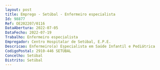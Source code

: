 ```yaml
--- 
layout: post
title: Emprego - Setúbal - Enfermeiro especialista
Id: 98877
Ref: OE202207/0116
DataAbertura: 2022-07-05
DataFecho: 2022-07-19
Trabalho: Enfermeiro especialista
Empregador: Centro Hospitalar de Setúbal, E.P.E.
Descricao: Enfermeiro(a) Especialista em Saúde Infantil e Pediátrica
CodigoPostal: 2910-446 SETÚBAL
Concelho: Setúbal
Distrito: Setúbal
--- 
```

